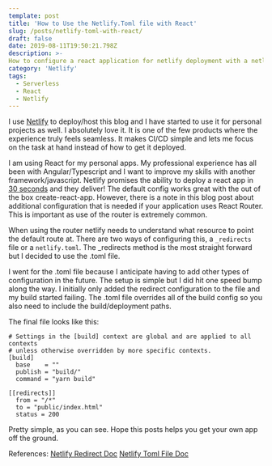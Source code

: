 ```yaml
---
template: post
title: 'How to Use the Netlify.Toml file with React'
slug: /posts/netlify-toml-with-react/
draft: false
date: 2019-08-11T19:50:21.798Z
description: >-
How to configure a react application for netlify deployment with a netlify.toml file. 
category: 'Netlify'
tags:
  - Serverless
  - React
  - Netlify
---
```

I use [Netlify](https://netlify.com) to deploy/host this blog and I have started to use it for personal projects as well. I absolutely love it. It is one of the few products where the experience truly feels seamless. It makes CI/CD simple and lets me focus on the task at hand instead of how to get it deployed. 

I am using React for my personal apps. My professional experience has all been with Angular/Typescript and I want to improve my skills with another framework/javascript. Netlify promises the ability to deploy a react app in [30 seconds](https://www.netlify.com/blog/2016/07/22/deploy-react-apps-in-less-than-30-seconds/) and they deliver! The default config works great with the out of the box create-react-app. However, there is a note in this blog post about additional configuration that is needed if your application uses React Router. This is important as use of the router is extremely common. 

When using the router netlify needs to understand what resource to point the default route at. There are two ways of configuring this, a ```_redirects``` file or a ```netlify.toml```. The _redirects method is the most straight forward but I decided to use the .toml file. 

I went for the .toml file because I anticipate having to add other types of configuration in the future. The setup is simple but I did hit one speed bump along the way. I initially only added the redirect configuration to the file and my build started failing. The .toml file overrides all of the build config so you also need to include the build/deployment paths. 

The final file looks like this: 

```
# Settings in the [build] context are global and are applied to all contexts
# unless otherwise overridden by more specific contexts.
[build]
  base    = ""
  publish = "build/"
  command = "yarn build"

[[redirects]]
  from = "/*"
  to = "public/index.html"
  status = 200
```

Pretty simple, as you can see. Hope this posts helps you get your own app off the ground. 

References: 
[Netlify Redirect Doc](https://www.netlify.com/docs/redirects/)
[Netlify Toml File Doc](https://www.netlify.com/docs/netlify-toml-reference/)
